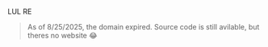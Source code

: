 LUL RE

> As of 8/25/2025, the domain expired. Source code is still avilable, but theres no website :joy:
